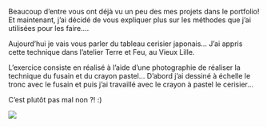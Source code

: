 Beaucoup d’entre vous ont déjà vu un peu des mes projets dans le portfolio! Et maintenant, j’ai décidé de vous expliquer plus sur les méthodes que j’ai utilisées pour les faire….

Aujourd’hui je vais vous parler du tableau cerisier japonais… J’ai appris cette technique dans l’atelier Terre et Feu, au Vieux Lille.

L’exercice consiste en réalisé à l’aide d’une photographie de réaliser la technique du fusain et du crayon pastel… D’abord j’ai dessiné à échelle le tronc avec le fusain et puis j’ai travaillé avec le crayon à pastel le cerisier…

C’est plutôt pas mal non ?! :)

![](/images/posts/image7.jpg)

